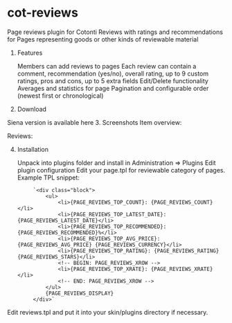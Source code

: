 # cot-reviews
Page reviews plugin for Cotonti
Reviews with ratings and recommendations for Pages representing goods or other kinds of reviewable material
1. Features

    Members can add reviews to pages
    Each review can contain a comment, recommendation (yes/no), overall rating, up to 9 custom ratings, pros and cons, up to 5 extra fields
    Edit/Delete functionality
    Averages and statistics for page
    Pagination and configurable order (newest first or chronological)

2. Download

Siena version is available here
3. Screenshots
Item overview:

Reviews:

4. Installation

    Unpack into plugins folder and install in Administration => Plugins
    Edit plugin configuration
    Edit your page.tpl for reviewable category of pages. Example TPL snippet:

    		`<div class="block">
    			<ul>
    				<li>{PAGE_REVIEWS_TOP_COUNT}: {PAGE_REVIEWS_COUNT}</li>
    				<li>{PAGE_REVIEWS_TOP_LATEST_DATE}: {PAGE_REVIEWS_LATEST_DATE}</li>
    				<li>{PAGE_REVIEWS_TOP_RECOMMENDED}: {PAGE_REVIEWS_RECOMMENDED}%</li>
    				<li>{PAGE_REVIEWS_TOP_AVG_PRICE}: {PAGE_REVIEWS_AVG_PRICE} {PAGE_REVIEWS_CURRENCY}</li>
    				<li>{PAGE_REVIEWS_TOP_RATING}: {PAGE_REVIEWS_RATING} {PAGE_REVIEWS_STARS}</li>
    				<!-- BEGIN: PAGE_REVIEWS_XROW -->
    				<li>{PAGE_REVIEWS_TOP_XRATE}: {PAGE_REVIEWS_XRATE}</li>
    				<!-- END: PAGE_REVIEWS_XROW -->
    			</ul>
    			{PAGE_REVIEWS_DISPLAY}
    		</div>`

Edit reviews.tpl and put it into your skin/plugins directory if necessary.
